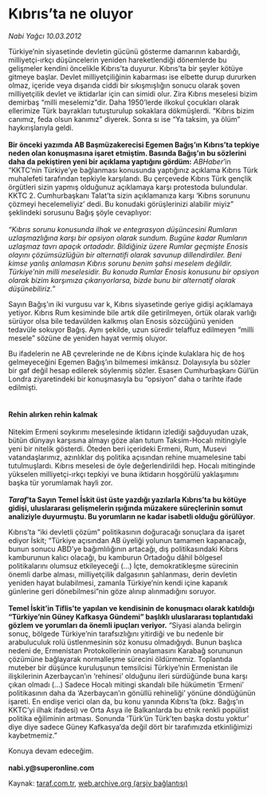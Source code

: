 # Kıbrıs’ta ne oluyor

*Nabi Yağcı 10.03.2012*

<div class="yazi"><p>Türkiye’nin siyasetinde devletin gücünü gösterme damarının kabardığı, milliyetçi-ırkçı düşüncelerin yeniden hareketlendiği dönemlerde bu gelişmeler kendini öncelikle Kıbrıs’ta duyurur. Kıbrıs’ta bir şeyler kötüye gitmeye başlar. Devlet milliyetçiliğinin kabarması ise elbette durup dururken olmaz, içeride veya dışarıda ciddi bir sıkışmışlığın sonucu olarak şoven milliyetçilik devlet ve iktidarlar için can simidi olur. Zira Kıbrıs meselesi bizim demirbaş “milli meselemiz”dir. Daha 1950’lerde ilkokul çocukları olarak ellerimize Türk bayrakları tutuşturulup sokaklara dökmüşlerdi. “Kıbrıs bizim canımız, feda olsun kanımız” diyerek. Sonra sı ise “Ya taksim, ya ölüm” haykırışlarıyla geldi.<br/><br/><b>Bir önceki yazımda AB Başmüzakerecisi Egemen Bağış’ın Kıbrıs’ta tepkiye neden olan konuşmasına işaret etmiştim. Basında Bağış’ın bu sözlerini daha da pekiştiren yeni bir açıklama yaptığını gördüm:</b> <i>ABHaber</i>’in “KKTC’nin Türkiye’ye bağlanması konusunda yaptığınız açıklama Kıbrıs Türk muhalefeti tarafından tepkiyle karşılandı. Bu çerçevede Kıbrıs Türk gençlik örgütleri sizin yapmış olduğunuz açıklamaya karşı protestoda bulundular. KKTC 2. Cumhurbaşkanı Talat’ta sizin açıklamanıza karşı ‘Kıbrıs sorununu çözmeyi hecelemeliyiz’ dedi. Bu konudaki görüşlerinizi alabilir miyiz” şeklindeki sorusunu Bağış şöyle cevaplıyor:<br/><br/><i>“Kıbrıs sorunu konusunda ilhak ve entegrasyon düşüncesini Rumların uzlaşmazlığına karşı bir opsiyon olarak sundum. Bugüne kadar Rumların uzlaşmaz tavrı apaçık ortadadır. Bildiğiniz üzere Rumlar geçmişte Enosis olayını çözümsüzlüğün bir alternatifi olarak savunup dillendirdiler. Beni kimse yanlış anlamasın Kıbrıs sorunu benim şahsi meselem değildir. Türkiye’nin milli meselesidir. Bu konuda Rumlar Enosis konusunu bir opsiyon olarak bizim karşımıza çıkarıyorlarsa, bizde bunu bir alternatif olarak düşünebiliriz.”</i><i></i></p>
<p>Sayın Bağış’ın iki vurgusu var k, Kıbrıs siyasetinde geriye gidişi açıklamaya yetiyor. Kıbrıs Rum kesiminde bile artık dile getirilmeyen, örtük olarak varlığı sürüyor olsa bile tedavülden kalkmış olan Enosis sözcüğünü yeniden tedavüle sokuyor Bağış. Aynı şekilde, uzun süredir telaffuz edilmeyen “milli mesele” sözüne de yeniden hayat vermiş oluyor. </p>
<p>Bu ifadelerin ne AB çevrelerinde ne de Kıbrıs içinde kulaklara hiç de hoş gelmeyeceğini Egemen Bağış’ın bilmemesi imkânsız. Dolayısıyla bu sözler bir gaf değil hesap edilerek söylenmiş sözler. Esasen Cumhurbaşkanı Gül’ün Londra ziyaretindeki bir konuşmasıyla bu “opsiyon” daha o tarihte ifade edilmişti.</p>
<h4><br/>Rehin alırken rehin kalmak</h4>
<p>Nitekim Ermeni soykırımı meselesinde iktidarın izlediği sağduyudan uzak, bütün dünyayı karşısına almayı göze alan tutum Taksim-Hocalı mitingiyle yeni bir nitelik gösterdi. Öteden beri içerideki Ermeni, Rum, Musevi vatandaşlarımız, azınlıklar dış politika açısından rehine muamelesine tabi tutulmuşlardı. Kıbrıs meselesi de öyle değerlendirildi hep. Hocalı mitinginde yükselen milliyetçi-ırkçı tepkiyi ve buna iktidarın hoşgörülü yaklaşımını başka tür yorumlamak hayli zor.<br/><br/><b><i>Taraf</i></b><b>’ta Sayın Temel İskit üst üste yazdığı yazılarla Kıbrıs’ta bu kötüye gidişi, uluslararası gelişmelerin ışığında müzakere süreçlerinin somut analiziyle duyurmuştu. Bu yorumların ne kadar isabetli olduğu görülüyor</b>. </p>
<p>Kıbrıs’ta “iki devletli çözüm” politikasının doğuracağı sonuçlara da işaret ediyor İskit; “Türkiye açısından AB üyeliği yolunun tamamen kapanacağı, bunun sonucu ABD’ye bağımlılığının artacağı, dış politikasındaki Kıbrıs kamburunun kalıcı olacağı, bu kamburun Ortadoğu dâhil bölgesel politikalarını olumsuz etkileyeceği (...) İçte, demokratikleşme sürecinin önemli darbe alması, milliyetçilik dalgasının şahlanması, derin devletin yeniden hayat bulabilmesi, zamanla Türkiye’nin kendi içine kapanık günlerine geri dönebilmesi”nin göze alınıp alınmadığını soruyor.<br/><br/><b>Temel İskit’in Tiflis’te yapılan ve kendisinin de konuşmacı olarak katıldığı “Türkiye’nin Güney Kafkasya Gündemi” başlıklı uluslararası toplantıdaki gözlem ve yorumları da önemli ipuçları veriyor.</b> “Siyasi alanda belirgin sonuç, bölgede Türkiye’nin tarafsızlığını yitirdiği ve bu nedenle bir arabuluculuk rolü üstlenmesinin söz konusu olmadığıydı. Bunun başlıca nedeni de, Ermenistan Protokollerinin onaylamasını Karabağ sorununun çözümüne bağlayarak normalleşme sürecini öldürmemiz. Toplantıda muteber bir düşünce kuruluşunun temsilcisi Türkiye’nin Ermenistan ile ilişkilerinin Azerbaycan’ın ‘rehinesi’ olduğunu ileri sürdüğünde buna karşı çıkan olmadı (...) Sadece Hocalı mitingi skandalı bile hükümetin ‘Ermeni’ politikasının daha da ‘Azerbaycan’ın gönüllü rehineliği’ yönüne döndüğünün işareti. En endişe verici olan da, bu konu yanında Kıbrıs’ta (bkz. Bağış’ın KKTC’yi ilhak ifadesi) ve Orta Asya ile Balkanlarda bu etnik renkli popülist politika eğiliminin artması. Sonunda ‘Türk’ün Türk’ten başka dostu yoktur’ diye diye sadece Güney Kafkasya’da değil dört bir tarafımızda etkinliğimizi kaybetmemiz.”</p>
<p>Konuya devam edeceğim.<br/><br/><b>nabi.y@superonline.com</b></p>
</div>

Kaynak: [taraf.com.tr](http://www.taraf.com.tr/nabi-yagci/makale-kibris-ta-ne-oluyor.htm), [web.archive.org (arşiv bağlantısı)](http://web.archive.org/web/20131107090829/http://www.taraf.com.tr/nabi-yagci/makale-kibris-ta-ne-oluyor.htm)
